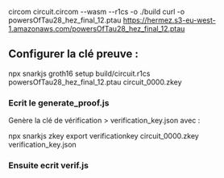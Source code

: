  circom circuit.circom --wasm --r1cs -o ./build
curl -o powersOfTau28_hez_final_12.ptau https://hermez.s3-eu-west-1.amazonaws.com/powersOfTau28_hez_final_12.ptau


## Configurer la clé preuve :

npx snarkjs groth16 setup build/circuit.r1cs powersOfTau28_hez_final_12.ptau circuit_0000.zkey

### Ecrit le generate_proof.js

Genère la clé de vérification > verification_key.json avec :

npx snarkjs zkey export verificationkey circuit_0000.zkey verification_key.json

### Ensuite ecrit verif.js